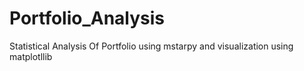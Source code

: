 # Portfolio_Analysis
Statistical Analysis Of Portfolio using mstarpy and visualization using matplotllib 
